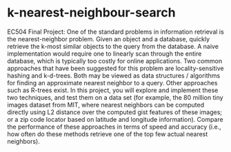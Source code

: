 # k-nearest-neighbour-search
EC504 Final Project: One of the standard problems in information retrieval is the nearest-neighbor problem. Given an object and a database, quickly retrieve the k-most similar objects to the query from the database. A naive implementation would require one to linearly scan through the entire database, which is typically too costly for online applications. Two common approaches that have been suggested for this problem are locality-sensitive hashing and k-d-trees. Both may be viewed as data structures / algorithms for finding an approximate nearest neighbor to a query. Other approaches such as R-trees exist. In this project, you will explore and implement these two techniques, and test them on a data set (for example, the 80 million tiny images dataset from MIT, where nearest neighbors can be computed directly using L2 distance over the computed gist features of these images; or a zip code locator based on latitude and longitude information). Compare the performance of these approaches in terms of speed and accuracy (i.e., how often do these methods retrieve one of the top few actual nearest neighbors).

